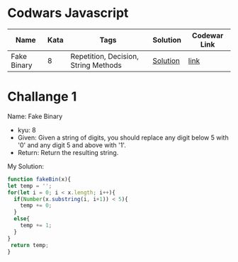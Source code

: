 # Codwars Javascript

| Name   |      Kata      |  Tags | Solution | Codewar Link |
|----------|-------------|------| -----| ----- |
| Fake Binary |  8 | Repetition, Decision, String Methods |[Solution](#challange-1) | [link](https://www.codewars.com/kata/fake-binary/train/javascript) |



# Challange 1
Name: Fake Binary
- kyu: 8
- Given: Given a string of digits, you should replace any digit below 5 with '0' and any digit 5 and above with '1'.
- Return: Return the resulting string.

My Solution:
```javascript
function fakeBin(x){
let temp = '';
for(let i = 0; i < x.length; i++){
  if(Number(x.substring(i, i+1)) < 5){
    temp += 0;
  }
  else{
    temp += 1;
  }
}
 return temp;
}
```

